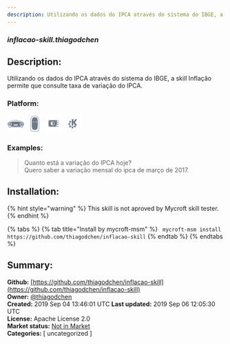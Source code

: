 ```yaml
---
description: Utilizando os dados do IPCA através do sistema do IBGE, a skill Inflação permite que consulte taxa d
---
```


### _inflacao-skill.thiagodchen_  
## Description:  
Utilizando os dados do IPCA através do sistema do IBGE, a skill Inflação permite que consulte taxa de variação do IPCA.  
  
### Platform:  
 ![Mark I](../.gitbook/assets/mark-1-icon.png)  ![Mark II](../.gitbook/assets/mark-2-icon.png)  ![Picroft](../.gitbook/assets/picroft-icon.png)  ![plasmoid](../.gitbook/assets/kde.png)   
### Examples:  
> Quanto está a variação do IPCA hoje?  
> Quero saber a variação mensal do ipca de março de 2017.  
  
## Installation:  
{% hint style="warning" %}
This skill is not aproved by Mycroft skill tester.
{% endhint %}
    
{% tabs %}
{% tab title="Install by mycroft-msm" %}
``` mycroft-msm install https://github.com/thiagodchen/inflacao-skill```
{% endtab %}
  {% endtabs %}
    
## Summary:  
**Github:** [https://github.com/thiagodchen/inflacao-skill](https://github.com/thiagodchen/inflacao-skill)  
**Owner:** [@thiagodchen](https://github.com/thiagodchen)  
**Created:** 2019 Sep 04 13:46:01 UTC  **Last updated:** 2019 Sep 06 12:05:30 UTC  
**License:** Apache License 2.0  
**Market status:** [Not in Market](https://market.mycroft.ai/skill/)  
**Categories:** [ uncategorized ]   
